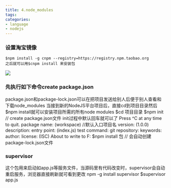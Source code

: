```yaml
---
title: 4.node_modules
tags:
categories:
- language
- nodejs
---
```


### 设置淘宝镜像
	$npm install -g cnpm --registry=https://registry.npm.taobao.org
	之后就可以用$cnpm install 来安装包
![](taobao_mirror.PNG)

### 先执行如下命令create package.json
package.json和package-lock.json可以在把项目发送给别人后便于别人查看和下载node_modules
当接到新的NodeJS平台项目后，直接cd到项目目录然后$npm install就可以安装项目所需的所有node modules
	$cd 项目目录
	$npm init		// create package.json文件
		init过程中默认回车就可以了
		Press ^C at any time to quit.
		package name: (workspace)	//默认入口项目名
		version: (1.0.0)
		description:
		entry point: (index.js)
		test command:
		git repository:
		keywords:
		author:
		license: (ISC)
		About to write to F:
	$npm install 包	// 会自动创建package-lock.json文件
	

### supervisor
这个包用来启动如app.js等服务文件，当源码里有代码改变时，supervisor会自动重启服务，浏览器直接刷新就可看到更改
	npm -g install supervisor
	$supervisor app.js



